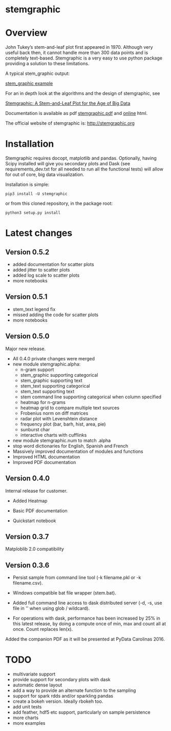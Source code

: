 # stemgraphic


# Overview

John Tukey’s stem-and-leaf plot first appeared in 1970. Although very useful back then, it cannot handle 
more than 300 data points and is completely text-based. Stemgraphic is a very easy to use python package 
providing a solution to these limitations.

A typical stem_graphic output:

  [stem_graphic example](https://github.com/fdion/stemgraphic/raw/master/png/test_rosetta.png)

For an in depth look at the algorithms and the design of stemgraphic, see

  [Stemgraphic: A Stem-and-Leaf Plot for the Age of Big Data](https://github.com/fdion/stemgraphic/raw/master/doc/stemgraphic%20A%20Stem-and-Leaf%20Plot%20for%20the%20Age%20of%20Big%20Data.pdf)

Documentation is available as pdf [stemgraphic.pdf](http://stemgraphic.org/doc/stemgraphic.pdf)
and [online](http://stemgraphic.org/doc/) html.

The official website of stemgraphic is: http://stemgraphic.org



# Installation

Stemgraphic requires docopt, matplotlib and pandas. Optionally, having Scipy installed will give you secondary plots 
and Dask (see requirements_dev.txt for all needed to run all the functional tests) will allow for out of core, big data
visualization.

Installation is simple:

    pip3 install -U stemgraphic  

or from this cloned repository, in the package root:

    python3 setup.py install


# Latest changes

## Version 0.5.2

- added documentation for scatter plots
- added jitter to scatter plots
- added log scale to scatter plots
- more notebooks

## Version 0.5.1

- stem_text legend fix
- missed adding the code for scatter plots
- more notebooks

## Version 0.5.0

Major new release.

- All 0.4.0 private changes were merged
- new module stemgraphic.alpha:
  - n-gram support
  - stem_graphic supporting categorical
  - stem_graphic supporting text
  - stem_text supporting categorical
  - stem_text supporting text
  - stem command line supporting categorical when column specified
  - heatmap for n-grams
  - heatmap grid to compare multiple text sources
  - Frobenius norm on diff matrices
  - radar plot with Levenshtein distance
  - frequency plot (bar, barh, hist, area, pie)
  - sunburst char
  - interactive charts with cufflinks
- new module stemgraphic.num to match .alpha
- stop word dictionaries for English, Spanish and French
- Massively improved documentation of modules and functions
- Improved HTML documentation
- Improved PDF documentation

## Version 0.4.0

Internal release for customer.

- Added Heatmap

- Basic PDF documentation

- Quickstart notebook

## Version 0.3.7

Matploblib 2.0 compatibility

## Version 0.3.6

- Persist sample from command line tool (-k filename.pkl or -k filename.csv).

- Windows compatible bat file wrapper (stem.bat).

- Added full command line access to dask distributed server (-d, -s, use file in '' when using glob / wildcard).

- For operations with dask, performance has been increased by 25% in this latest release, by doing a compute
once of min, max and count all at once. Count replaces len(x).


Added the companion PDF as it will be presented at PyData Carolinas 2016.


# TODO

- multivariate support
- provide support for secondary plots with dask
- automatic dense layout
- add a way to provide an alternate function to the sampling
- support for spark rdds and/or sparkling pandas
- create a bokeh version. Ideally rbokeh too.
- add unit tests
- add feather, hdf5 etc support, particularly on sample persistence
- more charts
- more examples